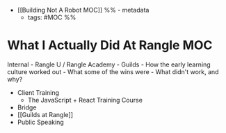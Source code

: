 + [[Building Not A Robot MOC]]
%% - metadata
	- tags:  #MOC %%
# What I Actually Did At Rangle MOC

 Internal 
	- Rangle U / Rangle Academy
	- Guilds
	- How the early learning culture worked out
		- What some of the wins were
		- What didn't work, and why?
- Client Training
	- The JavaScript + React Training Course
- Bridge
- [[Guilds at Rangle]]
- Public Speaking
